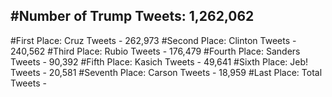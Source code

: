 #Number of Trump Tweets: 1,262,062
---
#First Place: Cruz Tweets - 262,973
#Second Place: Clinton Tweets - 240,562
#Third Place: Rubio Tweets - 176,479
#Fourth Place: Sanders Tweets - 90,392
#Fifth Place: Kasich Tweets - 49,641
#Sixth Place: Jeb! Tweets - 20,581
#Seventh Place: Carson Tweets - 18,959
#Last Place: Total Tweets -  
